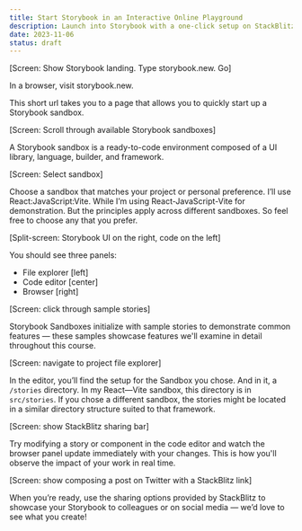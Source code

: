 ```yaml
---
title: Start Storybook in an Interactive Online Playground
description: Launch into Storybook with a one-click setup on StackBlitz's interactive online playground. Visit storybook.new to instantly create a Storybook environment tailored to your preferred framework and language, perfect for immersive learning and exploration.
date: 2023-11-06
status: draft
---
```


[Screen: Show Storybook landing. Type storybook.new. Go]

In a browser, visit storybook.new.

This short url takes you to a page that allows you to quickly start up a Storybook sandbox.

[Screen: Scroll through available Storybook sandboxes]

A Storybook sandbox is a ready-to-code environment composed of a UI library, language, builder, and framework.

[Screen: Select sandbox]

Choose a sandbox that matches your project or personal preference. I’ll use React:JavaScript:Vite. While I’m using React-JavaScript-Vite for demonstration. But the principles apply across different sandboxes. So feel free to choose any that you prefer.

[Split-screen: Storybook UI on the right, code on the left]

You should see three panels:

- File explorer [left]
- Code editor [center]
- Browser [right]

[Screen: click through sample stories]

Storybook Sandboxes initialize with sample stories to demonstrate common features — these samples showcase features we'll examine in detail throughout this course.

[Screen: navigate to project file explorer]

In the editor, you’ll find the setup for the Sandbox you chose. And in it, a `/stories` directory. In my React—Vite sandbox, this directory is in `src/stories`. If you chose a different sandbox, the stories might be located in a similar directory structure suited to that framework.

[Screen: show StackBlitz sharing bar]

Try modifying a story or component in the code editor and watch the browser panel update immediately with your changes. This is how you'll observe the impact of your work in real time.

[Screen: show composing a post on Twitter with a StackBlitz link]

When you’re ready, use the sharing options provided by StackBlitz to showcase your Storybook to colleagues or on social media — we’d love to see what you create!
